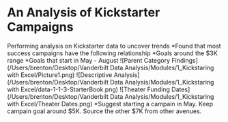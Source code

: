 # An Analysis of Kickstarter Campaigns
Performing analysis on Kickstarter data to uncover trends
*Found that most success campaigns have the following relationship
*Goals around the $3K range
*Goals that start in May - August
![Parent Category Findings](/Users/brenton/Desktop/Vanderbilt Data Analysis/Modules/1_Kickstaring with Excel/Picture1.png)
![Descriptive Analysis](/Users/brenton/Desktop/Vanderbilt Data Analysis/Modules/1_Kickstaring with Excel/data-1-1-3-StarterBook.png)
![Theater Funding Dates](/Users/brenton/Desktop/Vanderbilt Data Analysis/Modules/1_Kickstaring with Excel/Theater Dates.png)
*Suggest starting a campain in May. Keep campain goal around $5K. Source the other $7K from other avenues. 
